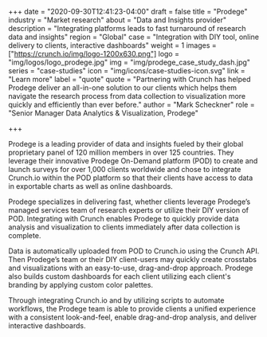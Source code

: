 +++
date = "2020-09-30T12:41:23-04:00"
draft = false
title = "Prodege"
industry = "Market research"
about = "Data and Insights provider"
description = "Integrating platforms leads to fast turnaround of research data and insights"
region = "Global"
case = "Integration with DIY tool, online delivery to clients, interactive dashboards"
weight = 1
images = ["https://crunch.io/img/logo-1200x630.png"]
logo = "img/logos/logo_prodege.jpg"
img = "img/prodege_case_study_dash.jpg"
series = "case-studies"
icon = "img/icons/case-studies-icon.svg"
link = "Learn more"
label = "quote"
quote = "Partnering with Crunch has helped Prodege deliver an all-in-one solution to our clients which helps them navigate the research process from data collection to visualization more quickly and efficiently than ever before."
author = "Mark Scheckner"
role = "Senior Manager Data Analytics & Visualization, Prodege"

+++

Prodege is a leading provider of data and insights fueled by their global proprietary panel of 120 million members in over 125 countries. They leverage their innovative Prodege On-Demand platform (POD) to create and launch surveys for over 1,000 clients worldwide and chose to integrate Crunch.io within the POD platform so that their clients have access to data in exportable charts as well as online dashboards.

<span class="highlight">Prodege specializes in <span class="font-italic">delivering fast</span>, whether clients leverage Prodege’s managed services team of research experts or utilize their DIY version of POD. Integrating with Crunch enables Prodege to quickly provide <span class="font-italic">data analysis and visualization</span> to clients immediately after data collection is complete.</span>

Data is automatically uploaded from POD to Crunch.io using the Crunch API. Then Prodege’s team or their DIY client-users may quickly create crosstabs and visualizations with an easy-to-use, drag-and-drop approach. Prodege also builds custom dashboards for each client utilizing each client's branding by applying custom color palettes.

Through integrating Crunch.io and by utilizing scripts to automate workflows, the Prodege team is able to provide clients a unified experience with a consistent look-and-feel, enable drag-and-drop analysis, and deliver interactive dashboards.
